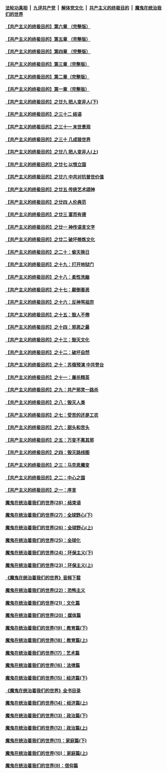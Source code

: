 ####  [法轮功真相](../../../../basic/blob/master/README.md?t=05241601) &nbsp;|&nbsp; [九评共产党](../../../../9ping.md/blob/master/README.md?t=05241601) &nbsp;|&nbsp; [解体党文化](../../../../jtdwh.md/blob/master/README.md?t=05241601)  &nbsp;|&nbsp; [共产主义的终极目的](../../../../gczydzjmd.md/blob/master/README.md?t=05241601) &nbsp;|&nbsp; [魔鬼在统治我们的世界](../../../../mgztzwmdsj.md/blob/master/README.md?t=05241601) 

#### [【共产主义的终极目的】第六章 （完整版）](../pages/nsc422/n11428913.md?t=05241601) 

#### [【共产主义的终极目的】第五章 （完整版）](../pages/nsc422/n11428912.md?t=05241601) 

#### [【共产主义的终极目的】第四章 （完整版）](../pages/nsc422/n11428907.md?t=05241601) 

#### [【共产主义的终极目的】第三章（完整版）](../pages/nsc422/n11428848.md?t=05241601) 

#### [【共产主义的终极目的】第二章（完整版）](../pages/nsc422/n11428831.md?t=05241601) 

#### [【共产主义的终极目的】第一章（完整版）](../pages/nsc422/n11417651.md?t=05241601) 

#### [【共产主义的终极目的】之廿九 把人变非人(下)](../pages/nsc422/n11344140.md?t=05241601) 

#### [【共产主义的终极目的】之三十二 结语](../pages/nsc422/n11360535.md?t=05241601) 

#### [【共产主义的终极目的】之三十一 末世景观](../pages/nsc422/n11351129.md?t=05241601) 

#### [【共产主义的终极目的】之三十 几成狼世界](../pages/nsc422/n11348280.md?t=05241601) 

#### [【共产主义的终极目的】之廿八 把人变非人(上)](../pages/nsc422/n11340492.md?t=05241601) 

#### [【共产主义的终极目的】之廿七 以恨立国](../pages/nsc422/n11336944.md?t=05241601) 

#### [【共产主义的终极目的】之廿六 中共对抗普世价值](../pages/nsc422/n11324785.md?t=05241601) 

#### [【共产主义的终极目的】之廿五 传统艺术颂神](../pages/nsc422/n11296396.md?t=05241601) 

#### [【共产主义的终极目的】之廿四 人伦典范](../pages/nsc422/n11296397.md?t=05241601) 

#### [【共产主义的终极目的】之廿三 富而有德](../pages/nsc422/n11283598.md?t=05241601) 

#### [【共产主义的终极目的】之廿一 神传语言文字](../pages/nsc422/n11263265.md?t=05241601) 

#### [【共产主义的终极目的】之廿二 破坏修炼文化](../pages/nsc422/n11245728.md?t=05241601) 

#### [【共产主义的终极目的】之二十：偷天换日](../pages/nsc422/n11238846.md?t=05241601) 

#### [【共产主义的终极目的】之十九：打开地狱门](../pages/nsc422/n11206376.md?t=05241601) 

#### [【共产主义的终极目的】之十八：柔性洗脑](../pages/nsc422/n11199994.md?t=05241601) 

#### [【共产主义的终极目的】之十七：颠倒善恶](../pages/nsc422/n11179782.md?t=05241601) 

#### [【共产主义的终极目的】之十六：反神骂祖宗](../pages/nsc422/n11166798.md?t=05241601) 

#### [【共产主义的终极目的】之十五：毁人不倦](../pages/nsc422/n11166792.md?t=05241601) 

#### [【共产主义的终极目的】之十四：邪恶之最](../pages/nsc422/n11150249.md?t=05241601) 

#### [【共产主义的终极目的】之十三：毁灭文化](../pages/nsc422/n11135227.md?t=05241601) 

#### [【共产主义的终极目的】之十二：破坏自然](../pages/nsc422/n11135214.md?t=05241601) 

#### [【共产主义的终极目的】之十：苏俄预演 中共登台](../pages/nsc422/n11118424.md?t=05241601) 

#### [【共产主义的终极目的】之十一：屠杀精英](../pages/nsc422/n11118442.md?t=05241601) 

#### [【共产主义的终极目的】之九：共产邪灵一路杀](../pages/nsc422/n11114139.md?t=05241601) 

#### [【共产主义的终极目的】之八：毁灭人类](../pages/nsc422/n11108503.md?t=05241601) 

#### [【共产主义的终极目的】之七：受苦的还是工农](../pages/nsc422/n11101809.md?t=05241601) 

#### [【共产主义的终极目的】之六：甜头和苦头](../pages/nsc422/n11096971.md?t=05241601) 

#### [【共产主义的终极目的】之五：万变不离其邪](../pages/nsc422/n11091285.md?t=05241601) 

#### [【共产主义的终极目的】之四：毁灭路线图](../pages/nsc422/n11086284.md?t=05241601) 

#### [【共产主义的终极目的】之三：马克思魔变](../pages/nsc422/n11061941.md?t=05241601) 

#### [【共产主义的终极目的】之二：中心之国](../pages/nsc422/n11047728.md?t=05241601) 

#### [【共产主义的终极目的】之一：序言](../pages/nsc422/n11086077.md?t=05241601) 

#### [魔鬼在统治着我们的世界(28)：结束语](../pages/nsc422/n10936246.md?t=05241601) 

#### [魔鬼在统治着我们的世界(27)：全球野心(下)](../pages/nsc422/n10928319.md?t=05241601) 

#### [魔鬼在统治着我们的世界(26)：全球野心(上)](../pages/nsc422/n10900318.md?t=05241601) 

#### [魔鬼在统治着我们的世界(25)：全球化](../pages/nsc422/n10788205.md?t=05241601) 

#### [魔鬼在统治着我们的世界(24)：环保主义(下)](../pages/nsc422/n10695307.md?t=05241601) 

#### [魔鬼在统治着我们的世界(23)：环保主义(上)](../pages/nsc422/n10688613.md?t=05241601) 

#### [《魔鬼在统治着我们的世界》音频下载](../pages/nsc422/n10635553.md?t=05241601) 

#### [魔鬼在统治着我们的世界(22)：恐怖主义](../pages/nsc422/n10614727.md?t=05241601) 

#### [魔鬼在统治着我们的世界(21)：文化篇](../pages/nsc422/n10597706.md?t=05241601) 

#### [魔鬼在统治着我们的世界(20)：媒体篇](../pages/nsc422/n10586579.md?t=05241601) 

#### [魔鬼在统治着我们的世界(19)：教育篇(下)](../pages/nsc422/n10564808.md?t=05241601) 

#### [魔鬼在统治着我们的世界(18)：教育篇(上)](../pages/nsc422/n10526970.md?t=05241601) 

#### [魔鬼在统治着我们的世界(17)：艺术篇](../pages/nsc422/n10499093.md?t=05241601) 

#### [魔鬼在统治着我们的世界(16)：法律篇](../pages/nsc422/n10485969.md?t=05241601) 

#### [魔鬼在统治着我们的世界(15)：经济篇(下)](../pages/nsc422/n10469975.md?t=05241601) 

#### [《魔鬼在统治着我们的世界》全书目录](../pages/nsc422/n10464261.md?t=05241601) 

#### [魔鬼在统治着我们的世界(14)：经济篇(上)](../pages/nsc422/n10457370.md?t=05241601) 

#### [魔鬼在统治着我们的世界(13)：政治篇(下)](../pages/nsc422/n10448270.md?t=05241601) 

#### [魔鬼在统治着我们的世界(12)：政治篇(上)](../pages/nsc422/n10444576.md?t=05241601) 

#### [魔鬼在统治着我们的世界(11)：家庭篇(下)](../pages/nsc422/n10440961.md?t=05241601) 

#### [魔鬼在统治着我们的世界(10)：家庭篇(上)](../pages/nsc422/n10435448.md?t=05241601) 

#### [魔鬼在统治着我们的世界(9)：信仰篇](../pages/nsc422/n10432159.md?t=05241601) 

